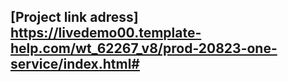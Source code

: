 ## [Project link adress] https://livedemo00.template-help.com/wt_62267_v8/prod-20823-one-service/index.html#


